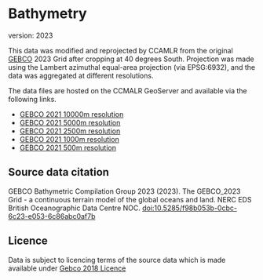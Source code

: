# Bathymetry

version: 2023

This data was modified and reprojected by CCAMLR from the original [GEBCO](https://www.gebco.net) 2023 Grid after cropping at 40 degrees South. Projection was made using the Lambert azimuthal equal-area projection (via EPSG:6932), and the data was aggregated at different resolutions.

The data files are hosted on the CCMALR GeoServer and available via the following links.

- [GEBCO 2021 10000m resolution](https://gis.ccamlr.org/geoserver/www/GEBCO2023_10000.tif)
- [GEBCO 2021 5000m resolution](https://gis.ccamlr.org/geoserver/www/GEBCO2023_5000.tif)
- [GEBCO 2021 2500m resolution](https://gis.ccamlr.org/geoserver/www/GEBCO2023_2500.tif)
- [GEBCO 2021 1000m resolution](https://gis.ccamlr.org/geoserver/www/GEBCO2023_1000.tif)
- [GEBCO 2021 500m resolution](https://gis.ccamlr.org/geoserver/www/GEBCO2023_500.tif)

## Source data citation

GEBCO Bathymetric Compilation Group 2023 (2023). The GEBCO_2023 Grid - a continuous terrain model of the global oceans and land. NERC EDS British Oceanographic Data Centre NOC. [doi:10.5285/f98b053b-0cbc-6c23-e053-6c86abc0af7b](https://doi.org/10.5285/f98b053b-0cbc-6c23-e053-6c86abc0af7b)

## Licence

Data is subject to licencing terms of the source data which is made available under [Gebco 2018 Licence](https://www.bodc.ac.uk/data/documents/nodb/599364/)
